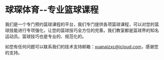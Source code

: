 # 球琛体育--专业篮球课程

我们是一个专门预约篮球课程的平台，我们专门提供各项篮球课程，可以对您的篮球技能进行专项强化，让您的篮球技巧全方位的完善。我们教室都是篮球界的知名运动员。篮球技巧也是专业的、规范化的。

如您有任何问题可以联系我们的技术支持邮箱：xuanaizxc@icloud.com，感谢您的支持。


